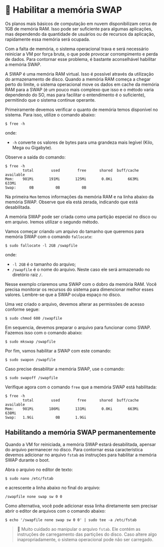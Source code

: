 # 💾 Habilitar a memória SWAP

Os planos mais básicos de computação em nuvem disponibilizam cerca de 1GB de memória RAM. Isso pode ser suficiente para algumas aplicações, mas dependendo da quantidade de usuários ou de recursos da aplicação, rapidamente essa memória será ocupada. 

Com a falta de memória, o sistema operacional trava e será necessário reiniciar a VM por força bruta, o que pode provocar corrompimento e perda de dados. Para contornar esse problema, é bastante aconselhável habilitar a memória SWAP.

A SWAP é uma memória RAM virtual. Isso é possível através da utilização do armazenamento de disco. Quando a memória RAM começa a chegar perto do limite, o sistema operacional move os dados em cache da memória RAM para a SWAP (é um pouco mais complexo que isso e o método varia dependendo do SO, mas para facilitar o entendimento é o suficiente), permitindo que o sistema continue operante.

Primeiramente devemos verificar o quanto de memória temos disponível no sistema. Para isso, utilize o comando abaixo:

    $ free -h

onde:
- `-h` converte os valores de bytes para uma grandeza mais legível (Kilo, Mega ou Gigabyte).

Observe a saída do comando:

    $ free -h
            total        used        free      shared  buff/cache   available
    Mem:    981Mi       191Mi       125Mi       0.0Ki       663Mi       633Mi
    Swap:      0B          0B          0B


Na primeira `Mem` temos informações da memória RAM e na linha abaixo da memória SWAP. Observe que ela está zerada, indicando que está desabilitada.

A memória SWAP pode ser criada como uma partição especial no disco ou em arquivo. Iremos utilizar o segundo método.

Vamos começar criando um arquivo do tamanho que queremos para memória SWAP com o comando `fallocate`:

    $ sudo fallocate -l 2GB /swapfile

onde:

- `-l 2GB` é o tamanho do arquivo;
- `/swapfile` é o nome do arquivo. Neste caso ele será armazenado no diretório raiz `/`.

Nesse exemplo criaremos uma SWAP com o dobro da memória RAM. Você precisa monitorar os recursos do sistema para dimencionar melhor esses valores. Lembre-se que a SWAP oculpa espaço no disco.

Uma vez criado o arquivo, devemos alterar as permissões de acesso conforme segue:

    $ sudo chmod 600 /swapfile

Em sequencia, devemos preparar o arquivo para funcionar como SWAP. Fazemos isso com o comando abaixo:

    $ sudo mkswap /swapfile

Por fim, vamos habilitar a SWAP com este comando:

    $ sudo swapon /swapfile

Caso precise desabilitar a memória SWAP, use o comando:

    $ sudo swapoff /swapfile

Verifique agora com o comando `free` que a memória SWAP está habilitada:

    $ free -h
            total        used        free      shared  buff/cache   available
    Mem:    981Mi       186Mi       131Mi       0.0Ki       663Mi       638Mi
    Swap:   1.9Gi          0B       1.9Gi


## Habilitando a memória SWAP permanentemente

Quando a VM for reiniciada, a memória SWAP estará desabilitada, apensar do arquivo permanecer no disco. Para contornar essa característica devemos adicionar no arquivo `fstab` as instruções para habilitar a memória SWAP durante o boot.

Abra o arquivo no editor de texto:

    $ sudo nano /etc/fstab

 e acrescente a linha abaixo no final do arquivo:

    /swapfile none swap sw 0 0

Como alternativa, você pode adicionar essa linha diretamente sem precisar abrir o editor de arquivos com o comando abaixo:

    $ echo '/swapfile none swap sw 0 0' | sudo tee -a /etc/fstab

> 🚨 Muito cuidado ao manipular o arquivo `fstab`. Ele contém as instruções de carregamento das partições do disco. Caso altere algo inapropriadamente, o sistema operacional pode não ser carregado.